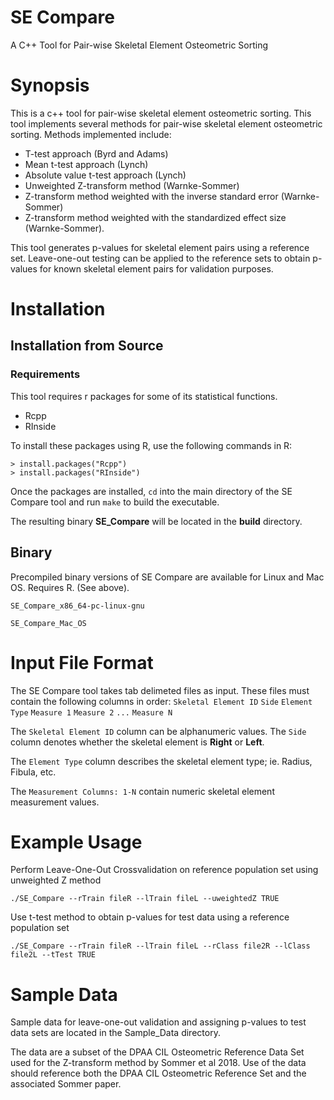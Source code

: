 # SE Compare
A C++ Tool for Pair-wise Skeletal Element Osteometric Sorting

# Synopsis
This is a c++ tool for pair-wise skeletal element osteometric sorting. This tool implements several methods for pair-wise skeletal element osteometric sorting. Methods implemented include: 

* T-test approach (Byrd and Adams)
* Mean t-test approach (Lynch)
* Absolute value t-test approach (Lynch) 
* Unweighted Z-transform method (Warnke-Sommer)
* Z-transform method weighted with the inverse standard error (Warnke-Sommer)
* Z-transform method weighted with the standardized effect size (Warnke-Sommer).

This tool generates p-values for skeletal element pairs using a reference set. Leave-one-out testing can be applied to the reference sets to obtain p-values for known skeletal element pairs for validation purposes. 

# Installation
## Installation from Source
### Requirements

This tool requires r packages for some of its statistical functions. 
* Rcpp
* RInside

To install these packages using R, use the following commands in R: 
```
> install.packages("Rcpp")
> install.packages("RInside")
```
Once the packages are installed, `cd` into the main directory of the SE Compare tool and run `make` to build the executable.

The resulting binary **SE_Compare** will be located in the **build** directory.

## Binary
Precompiled binary versions of SE Compare are available for Linux and Mac OS. Requires R. (See above).  

```
SE_Compare_x86_64-pc-linux-gnu
```
```
SE_Compare_Mac_OS
```

# Input File Format
The SE Compare tool takes tab delimeted files as input. These files must contain the following columns in order:
`Skeletal Element ID`    `Side`    `Element Type`    `Measure 1`    `Measure 2`    `...`    `Measure N`     

The `Skeletal Element ID` column can be alphanumeric values. The `Side` column denotes whether the skeletal element is **Right** or **Left**. 

The `Element Type` column describes the skeletal element type; ie. Radius, Fibula, etc.  

The `Measurement Columns: 1-N` contain numeric skeletal element measurement values. 

# Example Usage

Perform Leave-One-Out Crossvalidation on reference population set using unweighted Z method

`./SE_Compare --rTrain fileR --lTrain fileL --uweightedZ TRUE` 

Use t-test method to obtain p-values for test data using a reference population set

`./SE_Compare --rTrain fileR --lTrain fileL --rClass file2R --lClass file2L --tTest TRUE`

# Sample Data

Sample data for leave-one-out validation and assigning p-values to test data sets are located in the Sample_Data directory.

The data are a subset of the DPAA CIL Osteometric Reference Data Set used for the Z-transform method by Sommer et al 2018.  Use of the data should reference both the DPAA CIL Osteometric Reference Set and the associated Sommer paper.

